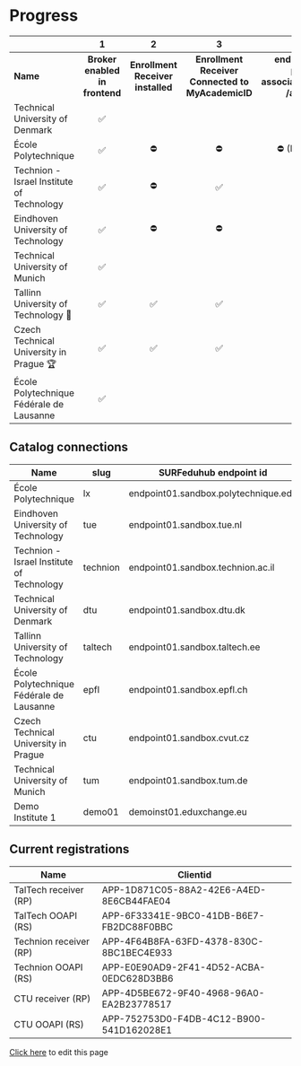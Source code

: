 # Progress

|                                           | 1                              | 2                                 | 3                                                  | 4                                                                           | 5                                             | 6                                             | 7                           | 8                           | 9                           | 10                                     | 11                                            |
|:----------------------------------------- |:------------------------------:|:---------------------------------:|:--------------------------------------------------:|:---------------------------------------------------------------------------:|:---------------------------------------------:|:---------------------------------------------:|:---------------------------:|:---------------------------:|:---------------------------:|:--------------------------------------:|:---------------------------------------------:|
| **Name**                                  | **Broker enabled in frontend** | **Enrollment Receiver installed** | **Enrollment Receiver  Connected to MyAcademicID** | **endpoints available persons/me associations/external/me  /associations/** | **Connection information in ServiceRegistry** | **OOAPI endpoints connected to MyacademicID** | **Test accounts available** | **Tested incoming student** | **Tested outgoing student** | **Receiver <-> Backend communication** | **OOAPI endpoints <-> Backend communication** |
| Technical University of Denmark           | ✅                              |                                   |                                                    |                                                                             |                                               |                                               |                             |                             |                             |                                        |                                               |
| École Polytechnique                       | ✅                              | ⛔                                 | ⛔                                                  | ⛔ (IP- restrictions)                                                        | ⛔                                             | ⛔                                             |                             |                             |                             |                                        |                                               |
| Technion - Israel Institute of Technology | ✅                              | ⛔                                 | ✅                                                  | ✅                                                                           | ✅                                             | ✅                                             |                             |                             | ✅                           |                                        |                                               |
| Eindhoven University of Technology        | ✅                              | ⛔                                 | ⛔                                                  | ⛔                                                                           | ⛔                                             | ⛔                                             | ✅                           |                             |                             |                                        |                                               |
| Technical University of Munich            | ✅                              |                                   |                                                    |                                                                             |                                               |                                               |                             |                             |                             |                                        |                                               |
| Tallinn University of Technology  🥈      | ✅                              | ✅                                 | ✅                                                  | ✅                                                                           | ✅                                             | ✅                                             | ✅                           | ✅                           | ✅                           |                                        |                                               |
| Czech Technical University in Prague 🏆   | ✅                              | ✅                                 | ✅                                                  | ✅                                                                           | ✅                                             | ✅                                             | ✅                           | ✅                           | ✅                           |                                        |                                               |
| École Polytechnique Fédérale de Lausanne  | ✅                              |                                   |                                                    |                                                                             |                                               |                                               |                             |                             |                             |                                        |                                               |

## Catalog connections

| Name                                      | slug     | SURFeduhub endpoint id               | OOAPI Base url                                         |
| ----------------------------------------- | -------- | ------------------------------------ | ------------------------------------------------------ |
| École Polytechnique                       | lx       | endpoint01.sandbox.polytechnique.edu | https://ooapi-test.telecom-paris.fr/api/               |
| Eindhoven University of Technology        | tue      | endpoint01.sandbox.tue.nl            | https://tueacc-surf.osiris-link.nl/ooapi/v5            |
| Technion - Israel Institute of Technology | technion | endpoint01.sandbox.technion.ac.il    | https://students.technion.ac.il/local/euroteq/ooapi/v5 |
| Technical University of Denmark           | dtu      | endpoint01.sandbox.dtu.dk            | https://test.ooapi.ait.dtu.dk/get                      |
| Tallinn University of Technology          | taltech  | endpoint01.sandbox.taltech.ee        | https://mars.taltech.ee/test/euroteq/api/v5            |
| École Polytechnique Fédérale de Lausanne  | epfl     | endpoint01.sandbox.epfl.ch           | https://cede-webapps.epfl.ch/ooapi                     |
| Czech Technical University in Prague      | ctu      | endpoint01.sandbox.cvut.cz           | https://du50.vc.cvut.cz/eq/resource/v5/                |
| Technical University of Munich            | tum      | endpoint01.sandbox.tum.de            | https://129.187.125.25/QSYSTEM_TUM/co/euroteq/api      |
| Demo Institute 1                          | demo01   | demoinst01.eduxchange.eu             | https://demo04.test.surfeduhub.nl                      |

## Current registrations

| Name                   | Clientid                                 |
| ---------------------- | ---------------------------------------- |
| TalTech receiver (RP)  | APP-1D871C05-88A2-42E6-A4ED-8E6CB44FAE04 |
| TalTech OOAPI (RS)     | APP-6F33341E-9BC0-41DB-B6E7-FB2DC88F0BBC |
| Technion receiver (RP) | APP-4F64B8FA-63FD-4378-830C-8BC1BEC4E933 |
| Technion OOAPI (RS)    | APP-E0E90AD9-2F41-4D52-ACBA-0EDC628D3BB6 |
| CTU receiver (RP)      | APP-4D5BE672-9F40-4968-96A0-EA2B23778517 |
| CTU OOAPI (RS)         | APP-752753D0-F4DB-4C12-B900-541D162028E1 |

[Click here](https://github.com/SURFnet/eduxchange-eu-tech-docs/edit/main/progress.md)
to edit this page
